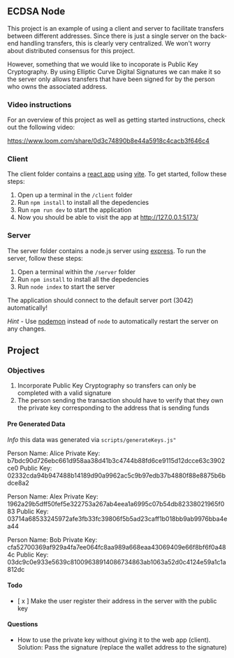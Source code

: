 ## ECDSA Node

This project is an example of using a client and server to facilitate transfers between different addresses. Since there is just a single server on the back-end handling transfers, this is clearly very centralized. We won't worry about distributed consensus for this project.

However, something that we would like to incoporate is Public Key Cryptography. By using Elliptic Curve Digital Signatures we can make it so the server only allows transfers that have been signed for by the person who owns the associated address.

### Video instructions
For an overview of this project as well as getting started instructions, check out the following video:

https://www.loom.com/share/0d3c74890b8e44a5918c4cacb3f646c4
 
### Client

The client folder contains a [react app](https://reactjs.org/) using [vite](https://vitejs.dev/). To get started, follow these steps:

1. Open up a terminal in the `/client` folder
2. Run `npm install` to install all the depedencies
3. Run `npm run dev` to start the application 
4. Now you should be able to visit the app at http://127.0.0.1:5173/

### Server

The server folder contains a node.js server using [express](https://expressjs.com/). To run the server, follow these steps:

1. Open a terminal within the `/server` folder 
2. Run `npm install` to install all the depedencies 
3. Run `node index` to start the server 

The application should connect to the default server port (3042) automatically! 

_Hint_ - Use [nodemon](https://www.npmjs.com/package/nodemon) instead of `node` to automatically restart the server on any changes.

## Project

### Objectives

1. Incorporate Public Key Cryptography so transfers can only be completed with a valid signature
2. The person sending the transaction should have to verify that they own the private key corresponding to the address that is sending funds

#### Pre Generated Data

_Info_ this data was generated via `scripts/generateKeys.js"`

Person Name: Alice
Private Key: b7bdc90d726ebc661d958aa38d41b3c4744b88fd6ce9115d12dcce63c3902ce0
Public Key: 02332cda94b947488b14189d90a9962ac5c9b97edb37b4880f88e8875b6bdce8a2
  
Person Name: Alex
Private Key: 1962a29b5dff50fef5e322753a267ab4eea1a6995c07b54db82338021965f083
Public Key: 03714a68533245972afe3fb33fc39806f5b5ad23caff1b018bb9ab9976bba4ea44
  
Person Name: Bob
Private Key: cfa52700369af929a4fa7ee064fc8aa989a668eaa43069409e66f8bf6f0a484c
Public Key: 03dc9c0e933e5639c81009638914086734863ab1063a52d0c4124e59a1c1a812dc

#### Todo

- [ x ] Make the user register their address in the server with the public key

#### Questions

- How to use the private key without giving it to the web app (client). Solution: Pass the signature (replace the wallet address to the signature)